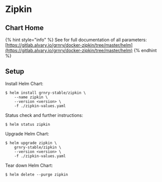 # Zipkin

## Chart Home

{% hint style="info" %}
See for full documentation of all parameters:  
[https://gitlab.alvary.io/grnry/docker-zipkin/tree/master/helm](https://gitlab.alvary.io/grnry/docker-zipkin/tree/master/helm)
{% endhint %}

## Setup

Install Helm Chart:

```
$ helm install grnry-stable/zipkin \
    --name zipkin \
    --version <version> \
    -f ./zipkin-values.yaml
```

Status check and further instructions:

```text
$ helm status zipkin
```

Upgrade Helm Chart: 

```text
$ helm upgrade zipkin \
    grnry-stable/zipkin \
    --version <version> \
    -f ./zipkin-values.yaml
```

Tear down Helm Chart:

```text
$ helm delete --purge zipkin
```

